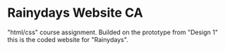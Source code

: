 # Rainydays Website CA

"html/css" course assignment. Builded on the prototype from "Design 1" this is the coded website for "Rainydays".

